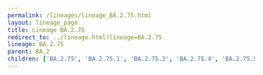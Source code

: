 ```yaml
---
permalink: /lineages/lineage_BA.2.75.html
layout: lineage_page
title: Lineage BA.2.75
redirect_to: ../lineage.html?lineage=BA.2.75
lineage: BA.2.75
parent: BA.2
children: ['BA.2.75', 'BA.2.75.1', 'BA.2.75.2', 'BA.2.75.4', 'BA.2.75.5', 'BA.2.75.6']
---
```


